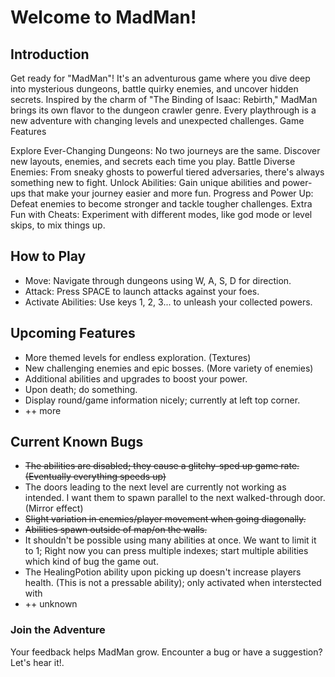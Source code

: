 # Welcome to MadMan!
## Introduction

Get ready for "MadMan"! It's an adventurous game where you dive deep into mysterious dungeons, battle quirky enemies, and uncover hidden secrets. Inspired by the charm of "The Binding of Isaac: Rebirth," MadMan brings its own flavor to the dungeon crawler genre. Every playthrough is a new adventure with changing levels and unexpected challenges.
Game Features

Explore Ever-Changing Dungeons: No two journeys are the same. Discover new layouts, enemies, and secrets each time you play.
Battle Diverse Enemies: From sneaky ghosts to powerful tiered adversaries, there's always something new to fight.
Unlock Abilities: Gain unique abilities and power-ups that make your journey easier and more fun.
Progress and Power Up: Defeat enemies to become stronger and tackle tougher challenges.
Extra Fun with Cheats: Experiment with different modes, like god mode or level skips, to mix things up.

## How to Play

<ul>
    <li>Move: Navigate through dungeons using W, A, S, D for direction.</li>
    <li>Attack: Press SPACE to launch attacks against your foes.</li>
    <li>Activate Abilities: Use keys 1, 2, 3... to unleash your collected powers.</li>
</ul>

## Upcoming Features

<ul>
    <li>More themed levels for endless exploration. (Textures)</li>
    <li>New challenging enemies and epic bosses. (More variety of enemies)</li>
    <li>Additional abilities and upgrades to boost your power.</li>
    <li>Upon death; do something.</li>
    <li>Display round/game information nicely; currently at left top corner.
    <li>++ more</li>
</ul>



## Current Known Bugs

<ul>
    <li><del>The abilities are disabled; they cause a glitchy-sped up game rate. (Eventually everything speeds up)</del></li>
    <li>The doors leading to the next level are currently not working as intended. I want them to spawn parallel to the next walked-through door. (Mirror effect)</li>
    <li><del>Slight variation in enemies/player movement when going diagonally.</del></li>
    <li><del>Abilities spawn outside of map/on the walls.</del></li>
    <li>It shouldn't be possible using many abilities at once. We want to limit it to 1; Right now you can press multiple indexes; start multiple abilities which kind of bug the game out.</li>
    <li>The HealingPotion ability upon picking up doesn't increase players health. (This is not a pressable ability); only activated when interstected with</li>
    <li>++ unknown</li>
</ul>


### Join the Adventure

Your feedback helps MadMan grow. Encounter a bug or have a suggestion? Let's hear it!.